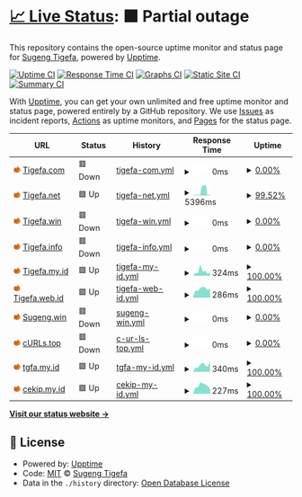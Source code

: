 # [📈 Live Status](https://status.tigefa.com): <!--live status--> **🟧 Partial outage**

This repository contains the open-source uptime monitor and status page for [Sugeng Tigefa](https://tigefa.my.id), powered by [Upptime](https://github.com/upptime/upptime).

[![Uptime CI](https://github.com/tigefa4u/status/workflows/Uptime%20CI/badge.svg)](https://github.com/tigefa4u/status/actions?query=workflow%3A%22Uptime+CI%22)
[![Response Time CI](https://github.com/tigefa4u/status/workflows/Response%20Time%20CI/badge.svg)](https://github.com/tigefa4u/status/actions?query=workflow%3A%22Response+Time+CI%22)
[![Graphs CI](https://github.com/tigefa4u/status/workflows/Graphs%20CI/badge.svg)](https://github.com/tigefa4u/status/actions?query=workflow%3A%22Graphs+CI%22)
[![Static Site CI](https://github.com/tigefa4u/status/workflows/Static%20Site%20CI/badge.svg)](https://github.com/tigefa4u/status/actions?query=workflow%3A%22Static+Site+CI%22)
[![Summary CI](https://github.com/tigefa4u/status/workflows/Summary%20CI/badge.svg)](https://github.com/tigefa4u/status/actions?query=workflow%3A%22Summary+CI%22)

With [Upptime](https://upptime.js.org), you can get your own unlimited and free uptime monitor and status page, powered entirely by a GitHub repository. We use [Issues](https://github.com/tigefa4u/status/issues) as incident reports, [Actions](https://github.com/tigefa4u/status/actions) as uptime monitors, and [Pages](https://status.tigefa.com) for the status page.

<!--start: status pages-->
<!-- This summary is generated by Upptime (https://github.com/upptime/upptime) -->
<!-- Do not edit this manually, your changes will be overwritten -->
<!-- prettier-ignore -->
| URL | Status | History | Response Time | Uptime |
| --- | ------ | ------- | ------------- | ------ |
| <img alt="" src="https://raw.githubusercontent.com/tigefa4u/status/master/assets/favicon-32x32.png" height="13"> [Tigefa.com](https://tigefa.com) | 🟥 Down | [tigefa-com.yml](https://github.com/tigefa4u/status/commits/HEAD/history/tigefa-com.yml) | <details><summary><img alt="Response time graph" src="./graphs/tigefa-com/response-time-week.png" height="20"> 0ms</summary><br><a href="https://status.tigefa.com/history/tigefa-com"><img alt="Response time 140" src="https://img.shields.io/endpoint?url=https%3A%2F%2Fraw.githubusercontent.com%2Ftigefa4u%2Fstatus%2FHEAD%2Fapi%2Ftigefa-com%2Fresponse-time.json"></a><br><a href="https://status.tigefa.com/history/tigefa-com"><img alt="24-hour response time 0" src="https://img.shields.io/endpoint?url=https%3A%2F%2Fraw.githubusercontent.com%2Ftigefa4u%2Fstatus%2FHEAD%2Fapi%2Ftigefa-com%2Fresponse-time-day.json"></a><br><a href="https://status.tigefa.com/history/tigefa-com"><img alt="7-day response time 0" src="https://img.shields.io/endpoint?url=https%3A%2F%2Fraw.githubusercontent.com%2Ftigefa4u%2Fstatus%2FHEAD%2Fapi%2Ftigefa-com%2Fresponse-time-week.json"></a><br><a href="https://status.tigefa.com/history/tigefa-com"><img alt="30-day response time 0" src="https://img.shields.io/endpoint?url=https%3A%2F%2Fraw.githubusercontent.com%2Ftigefa4u%2Fstatus%2FHEAD%2Fapi%2Ftigefa-com%2Fresponse-time-month.json"></a><br><a href="https://status.tigefa.com/history/tigefa-com"><img alt="1-year response time 142" src="https://img.shields.io/endpoint?url=https%3A%2F%2Fraw.githubusercontent.com%2Ftigefa4u%2Fstatus%2FHEAD%2Fapi%2Ftigefa-com%2Fresponse-time-year.json"></a></details> | <details><summary><a href="https://status.tigefa.com/history/tigefa-com">0.00%</a></summary><a href="https://status.tigefa.com/history/tigefa-com"><img alt="All-time uptime 78.37%" src="https://img.shields.io/endpoint?url=https%3A%2F%2Fraw.githubusercontent.com%2Ftigefa4u%2Fstatus%2FHEAD%2Fapi%2Ftigefa-com%2Fuptime.json"></a><br><a href="https://status.tigefa.com/history/tigefa-com"><img alt="24-hour uptime 0.00%" src="https://img.shields.io/endpoint?url=https%3A%2F%2Fraw.githubusercontent.com%2Ftigefa4u%2Fstatus%2FHEAD%2Fapi%2Ftigefa-com%2Fuptime-day.json"></a><br><a href="https://status.tigefa.com/history/tigefa-com"><img alt="7-day uptime 0.00%" src="https://img.shields.io/endpoint?url=https%3A%2F%2Fraw.githubusercontent.com%2Ftigefa4u%2Fstatus%2FHEAD%2Fapi%2Ftigefa-com%2Fuptime-week.json"></a><br><a href="https://status.tigefa.com/history/tigefa-com"><img alt="30-day uptime 0.00%" src="https://img.shields.io/endpoint?url=https%3A%2F%2Fraw.githubusercontent.com%2Ftigefa4u%2Fstatus%2FHEAD%2Fapi%2Ftigefa-com%2Fuptime-month.json"></a><br><a href="https://status.tigefa.com/history/tigefa-com"><img alt="1-year uptime 48.44%" src="https://img.shields.io/endpoint?url=https%3A%2F%2Fraw.githubusercontent.com%2Ftigefa4u%2Fstatus%2FHEAD%2Fapi%2Ftigefa-com%2Fuptime-year.json"></a></details>
| <img alt="" src="https://raw.githubusercontent.com/tigefa4u/status/master/assets/favicon-32x32.png" height="13"> [Tigefa.net](https://tigefa.net) | 🟩 Up | [tigefa-net.yml](https://github.com/tigefa4u/status/commits/HEAD/history/tigefa-net.yml) | <details><summary><img alt="Response time graph" src="./graphs/tigefa-net/response-time-week.png" height="20"> 5396ms</summary><br><a href="https://status.tigefa.com/history/tigefa-net"><img alt="Response time 460" src="https://img.shields.io/endpoint?url=https%3A%2F%2Fraw.githubusercontent.com%2Ftigefa4u%2Fstatus%2FHEAD%2Fapi%2Ftigefa-net%2Fresponse-time.json"></a><br><a href="https://status.tigefa.com/history/tigefa-net"><img alt="24-hour response time 737" src="https://img.shields.io/endpoint?url=https%3A%2F%2Fraw.githubusercontent.com%2Ftigefa4u%2Fstatus%2FHEAD%2Fapi%2Ftigefa-net%2Fresponse-time-day.json"></a><br><a href="https://status.tigefa.com/history/tigefa-net"><img alt="7-day response time 5396" src="https://img.shields.io/endpoint?url=https%3A%2F%2Fraw.githubusercontent.com%2Ftigefa4u%2Fstatus%2FHEAD%2Fapi%2Ftigefa-net%2Fresponse-time-week.json"></a><br><a href="https://status.tigefa.com/history/tigefa-net"><img alt="30-day response time 2475" src="https://img.shields.io/endpoint?url=https%3A%2F%2Fraw.githubusercontent.com%2Ftigefa4u%2Fstatus%2FHEAD%2Fapi%2Ftigefa-net%2Fresponse-time-month.json"></a><br><a href="https://status.tigefa.com/history/tigefa-net"><img alt="1-year response time 583" src="https://img.shields.io/endpoint?url=https%3A%2F%2Fraw.githubusercontent.com%2Ftigefa4u%2Fstatus%2FHEAD%2Fapi%2Ftigefa-net%2Fresponse-time-year.json"></a></details> | <details><summary><a href="https://status.tigefa.com/history/tigefa-net">99.52%</a></summary><a href="https://status.tigefa.com/history/tigefa-net"><img alt="All-time uptime 88.31%" src="https://img.shields.io/endpoint?url=https%3A%2F%2Fraw.githubusercontent.com%2Ftigefa4u%2Fstatus%2FHEAD%2Fapi%2Ftigefa-net%2Fuptime.json"></a><br><a href="https://status.tigefa.com/history/tigefa-net"><img alt="24-hour uptime 100.00%" src="https://img.shields.io/endpoint?url=https%3A%2F%2Fraw.githubusercontent.com%2Ftigefa4u%2Fstatus%2FHEAD%2Fapi%2Ftigefa-net%2Fuptime-day.json"></a><br><a href="https://status.tigefa.com/history/tigefa-net"><img alt="7-day uptime 99.52%" src="https://img.shields.io/endpoint?url=https%3A%2F%2Fraw.githubusercontent.com%2Ftigefa4u%2Fstatus%2FHEAD%2Fapi%2Ftigefa-net%2Fuptime-week.json"></a><br><a href="https://status.tigefa.com/history/tigefa-net"><img alt="30-day uptime 99.72%" src="https://img.shields.io/endpoint?url=https%3A%2F%2Fraw.githubusercontent.com%2Ftigefa4u%2Fstatus%2FHEAD%2Fapi%2Ftigefa-net%2Fuptime-month.json"></a><br><a href="https://status.tigefa.com/history/tigefa-net"><img alt="1-year uptime 72.16%" src="https://img.shields.io/endpoint?url=https%3A%2F%2Fraw.githubusercontent.com%2Ftigefa4u%2Fstatus%2FHEAD%2Fapi%2Ftigefa-net%2Fuptime-year.json"></a></details>
| <img alt="" src="https://raw.githubusercontent.com/tigefa4u/status/master/assets/favicon-32x32.png" height="13"> [Tigefa.win](https://tigefa.win) | 🟥 Down | [tigefa-win.yml](https://github.com/tigefa4u/status/commits/HEAD/history/tigefa-win.yml) | <details><summary><img alt="Response time graph" src="./graphs/tigefa-win/response-time-week.png" height="20"> 0ms</summary><br><a href="https://status.tigefa.com/history/tigefa-win"><img alt="Response time 217" src="https://img.shields.io/endpoint?url=https%3A%2F%2Fraw.githubusercontent.com%2Ftigefa4u%2Fstatus%2FHEAD%2Fapi%2Ftigefa-win%2Fresponse-time.json"></a><br><a href="https://status.tigefa.com/history/tigefa-win"><img alt="24-hour response time 0" src="https://img.shields.io/endpoint?url=https%3A%2F%2Fraw.githubusercontent.com%2Ftigefa4u%2Fstatus%2FHEAD%2Fapi%2Ftigefa-win%2Fresponse-time-day.json"></a><br><a href="https://status.tigefa.com/history/tigefa-win"><img alt="7-day response time 0" src="https://img.shields.io/endpoint?url=https%3A%2F%2Fraw.githubusercontent.com%2Ftigefa4u%2Fstatus%2FHEAD%2Fapi%2Ftigefa-win%2Fresponse-time-week.json"></a><br><a href="https://status.tigefa.com/history/tigefa-win"><img alt="30-day response time 0" src="https://img.shields.io/endpoint?url=https%3A%2F%2Fraw.githubusercontent.com%2Ftigefa4u%2Fstatus%2FHEAD%2Fapi%2Ftigefa-win%2Fresponse-time-month.json"></a><br><a href="https://status.tigefa.com/history/tigefa-win"><img alt="1-year response time 212" src="https://img.shields.io/endpoint?url=https%3A%2F%2Fraw.githubusercontent.com%2Ftigefa4u%2Fstatus%2FHEAD%2Fapi%2Ftigefa-win%2Fresponse-time-year.json"></a></details> | <details><summary><a href="https://status.tigefa.com/history/tigefa-win">0.00%</a></summary><a href="https://status.tigefa.com/history/tigefa-win"><img alt="All-time uptime 81.54%" src="https://img.shields.io/endpoint?url=https%3A%2F%2Fraw.githubusercontent.com%2Ftigefa4u%2Fstatus%2FHEAD%2Fapi%2Ftigefa-win%2Fuptime.json"></a><br><a href="https://status.tigefa.com/history/tigefa-win"><img alt="24-hour uptime 0.00%" src="https://img.shields.io/endpoint?url=https%3A%2F%2Fraw.githubusercontent.com%2Ftigefa4u%2Fstatus%2FHEAD%2Fapi%2Ftigefa-win%2Fuptime-day.json"></a><br><a href="https://status.tigefa.com/history/tigefa-win"><img alt="7-day uptime 0.00%" src="https://img.shields.io/endpoint?url=https%3A%2F%2Fraw.githubusercontent.com%2Ftigefa4u%2Fstatus%2FHEAD%2Fapi%2Ftigefa-win%2Fuptime-week.json"></a><br><a href="https://status.tigefa.com/history/tigefa-win"><img alt="30-day uptime 0.00%" src="https://img.shields.io/endpoint?url=https%3A%2F%2Fraw.githubusercontent.com%2Ftigefa4u%2Fstatus%2FHEAD%2Fapi%2Ftigefa-win%2Fuptime-month.json"></a><br><a href="https://status.tigefa.com/history/tigefa-win"><img alt="1-year uptime 52.27%" src="https://img.shields.io/endpoint?url=https%3A%2F%2Fraw.githubusercontent.com%2Ftigefa4u%2Fstatus%2FHEAD%2Fapi%2Ftigefa-win%2Fuptime-year.json"></a></details>
| <img alt="" src="https://raw.githubusercontent.com/tigefa4u/status/master/assets/favicon-32x32.png" height="13"> [Tigefa.info](https://www.tigefa.info) | 🟥 Down | [tigefa-info.yml](https://github.com/tigefa4u/status/commits/HEAD/history/tigefa-info.yml) | <details><summary><img alt="Response time graph" src="./graphs/tigefa-info/response-time-week.png" height="20"> 0ms</summary><br><a href="https://status.tigefa.com/history/tigefa-info"><img alt="Response time 374" src="https://img.shields.io/endpoint?url=https%3A%2F%2Fraw.githubusercontent.com%2Ftigefa4u%2Fstatus%2FHEAD%2Fapi%2Ftigefa-info%2Fresponse-time.json"></a><br><a href="https://status.tigefa.com/history/tigefa-info"><img alt="24-hour response time 0" src="https://img.shields.io/endpoint?url=https%3A%2F%2Fraw.githubusercontent.com%2Ftigefa4u%2Fstatus%2FHEAD%2Fapi%2Ftigefa-info%2Fresponse-time-day.json"></a><br><a href="https://status.tigefa.com/history/tigefa-info"><img alt="7-day response time 0" src="https://img.shields.io/endpoint?url=https%3A%2F%2Fraw.githubusercontent.com%2Ftigefa4u%2Fstatus%2FHEAD%2Fapi%2Ftigefa-info%2Fresponse-time-week.json"></a><br><a href="https://status.tigefa.com/history/tigefa-info"><img alt="30-day response time 0" src="https://img.shields.io/endpoint?url=https%3A%2F%2Fraw.githubusercontent.com%2Ftigefa4u%2Fstatus%2FHEAD%2Fapi%2Ftigefa-info%2Fresponse-time-month.json"></a><br><a href="https://status.tigefa.com/history/tigefa-info"><img alt="1-year response time 350" src="https://img.shields.io/endpoint?url=https%3A%2F%2Fraw.githubusercontent.com%2Ftigefa4u%2Fstatus%2FHEAD%2Fapi%2Ftigefa-info%2Fresponse-time-year.json"></a></details> | <details><summary><a href="https://status.tigefa.com/history/tigefa-info">0.00%</a></summary><a href="https://status.tigefa.com/history/tigefa-info"><img alt="All-time uptime 81.35%" src="https://img.shields.io/endpoint?url=https%3A%2F%2Fraw.githubusercontent.com%2Ftigefa4u%2Fstatus%2FHEAD%2Fapi%2Ftigefa-info%2Fuptime.json"></a><br><a href="https://status.tigefa.com/history/tigefa-info"><img alt="24-hour uptime 0.00%" src="https://img.shields.io/endpoint?url=https%3A%2F%2Fraw.githubusercontent.com%2Ftigefa4u%2Fstatus%2FHEAD%2Fapi%2Ftigefa-info%2Fuptime-day.json"></a><br><a href="https://status.tigefa.com/history/tigefa-info"><img alt="7-day uptime 0.00%" src="https://img.shields.io/endpoint?url=https%3A%2F%2Fraw.githubusercontent.com%2Ftigefa4u%2Fstatus%2FHEAD%2Fapi%2Ftigefa-info%2Fuptime-week.json"></a><br><a href="https://status.tigefa.com/history/tigefa-info"><img alt="30-day uptime 0.00%" src="https://img.shields.io/endpoint?url=https%3A%2F%2Fraw.githubusercontent.com%2Ftigefa4u%2Fstatus%2FHEAD%2Fapi%2Ftigefa-info%2Fuptime-month.json"></a><br><a href="https://status.tigefa.com/history/tigefa-info"><img alt="1-year uptime 54.09%" src="https://img.shields.io/endpoint?url=https%3A%2F%2Fraw.githubusercontent.com%2Ftigefa4u%2Fstatus%2FHEAD%2Fapi%2Ftigefa-info%2Fuptime-year.json"></a></details>
| <img alt="" src="https://raw.githubusercontent.com/tigefa4u/status/master/assets/favicon-32x32.png" height="13"> [Tigefa.my.id](https://tigefa.my.id) | 🟩 Up | [tigefa-my-id.yml](https://github.com/tigefa4u/status/commits/HEAD/history/tigefa-my-id.yml) | <details><summary><img alt="Response time graph" src="./graphs/tigefa-my-id/response-time-week.png" height="20"> 324ms</summary><br><a href="https://status.tigefa.com/history/tigefa-my-id"><img alt="Response time 289" src="https://img.shields.io/endpoint?url=https%3A%2F%2Fraw.githubusercontent.com%2Ftigefa4u%2Fstatus%2FHEAD%2Fapi%2Ftigefa-my-id%2Fresponse-time.json"></a><br><a href="https://status.tigefa.com/history/tigefa-my-id"><img alt="24-hour response time 319" src="https://img.shields.io/endpoint?url=https%3A%2F%2Fraw.githubusercontent.com%2Ftigefa4u%2Fstatus%2FHEAD%2Fapi%2Ftigefa-my-id%2Fresponse-time-day.json"></a><br><a href="https://status.tigefa.com/history/tigefa-my-id"><img alt="7-day response time 324" src="https://img.shields.io/endpoint?url=https%3A%2F%2Fraw.githubusercontent.com%2Ftigefa4u%2Fstatus%2FHEAD%2Fapi%2Ftigefa-my-id%2Fresponse-time-week.json"></a><br><a href="https://status.tigefa.com/history/tigefa-my-id"><img alt="30-day response time 284" src="https://img.shields.io/endpoint?url=https%3A%2F%2Fraw.githubusercontent.com%2Ftigefa4u%2Fstatus%2FHEAD%2Fapi%2Ftigefa-my-id%2Fresponse-time-month.json"></a><br><a href="https://status.tigefa.com/history/tigefa-my-id"><img alt="1-year response time 295" src="https://img.shields.io/endpoint?url=https%3A%2F%2Fraw.githubusercontent.com%2Ftigefa4u%2Fstatus%2FHEAD%2Fapi%2Ftigefa-my-id%2Fresponse-time-year.json"></a></details> | <details><summary><a href="https://status.tigefa.com/history/tigefa-my-id">100.00%</a></summary><a href="https://status.tigefa.com/history/tigefa-my-id"><img alt="All-time uptime 100.00%" src="https://img.shields.io/endpoint?url=https%3A%2F%2Fraw.githubusercontent.com%2Ftigefa4u%2Fstatus%2FHEAD%2Fapi%2Ftigefa-my-id%2Fuptime.json"></a><br><a href="https://status.tigefa.com/history/tigefa-my-id"><img alt="24-hour uptime 100.00%" src="https://img.shields.io/endpoint?url=https%3A%2F%2Fraw.githubusercontent.com%2Ftigefa4u%2Fstatus%2FHEAD%2Fapi%2Ftigefa-my-id%2Fuptime-day.json"></a><br><a href="https://status.tigefa.com/history/tigefa-my-id"><img alt="7-day uptime 100.00%" src="https://img.shields.io/endpoint?url=https%3A%2F%2Fraw.githubusercontent.com%2Ftigefa4u%2Fstatus%2FHEAD%2Fapi%2Ftigefa-my-id%2Fuptime-week.json"></a><br><a href="https://status.tigefa.com/history/tigefa-my-id"><img alt="30-day uptime 100.00%" src="https://img.shields.io/endpoint?url=https%3A%2F%2Fraw.githubusercontent.com%2Ftigefa4u%2Fstatus%2FHEAD%2Fapi%2Ftigefa-my-id%2Fuptime-month.json"></a><br><a href="https://status.tigefa.com/history/tigefa-my-id"><img alt="1-year uptime 100.00%" src="https://img.shields.io/endpoint?url=https%3A%2F%2Fraw.githubusercontent.com%2Ftigefa4u%2Fstatus%2FHEAD%2Fapi%2Ftigefa-my-id%2Fuptime-year.json"></a></details>
| <img alt="" src="https://raw.githubusercontent.com/tigefa4u/status/master/assets/favicon-32x32.png" height="13"> [Tigefa.web.id](https://tigefa.web.id) | 🟩 Up | [tigefa-web-id.yml](https://github.com/tigefa4u/status/commits/HEAD/history/tigefa-web-id.yml) | <details><summary><img alt="Response time graph" src="./graphs/tigefa-web-id/response-time-week.png" height="20"> 286ms</summary><br><a href="https://status.tigefa.com/history/tigefa-web-id"><img alt="Response time 303" src="https://img.shields.io/endpoint?url=https%3A%2F%2Fraw.githubusercontent.com%2Ftigefa4u%2Fstatus%2FHEAD%2Fapi%2Ftigefa-web-id%2Fresponse-time.json"></a><br><a href="https://status.tigefa.com/history/tigefa-web-id"><img alt="24-hour response time 321" src="https://img.shields.io/endpoint?url=https%3A%2F%2Fraw.githubusercontent.com%2Ftigefa4u%2Fstatus%2FHEAD%2Fapi%2Ftigefa-web-id%2Fresponse-time-day.json"></a><br><a href="https://status.tigefa.com/history/tigefa-web-id"><img alt="7-day response time 286" src="https://img.shields.io/endpoint?url=https%3A%2F%2Fraw.githubusercontent.com%2Ftigefa4u%2Fstatus%2FHEAD%2Fapi%2Ftigefa-web-id%2Fresponse-time-week.json"></a><br><a href="https://status.tigefa.com/history/tigefa-web-id"><img alt="30-day response time 275" src="https://img.shields.io/endpoint?url=https%3A%2F%2Fraw.githubusercontent.com%2Ftigefa4u%2Fstatus%2FHEAD%2Fapi%2Ftigefa-web-id%2Fresponse-time-month.json"></a><br><a href="https://status.tigefa.com/history/tigefa-web-id"><img alt="1-year response time 325" src="https://img.shields.io/endpoint?url=https%3A%2F%2Fraw.githubusercontent.com%2Ftigefa4u%2Fstatus%2FHEAD%2Fapi%2Ftigefa-web-id%2Fresponse-time-year.json"></a></details> | <details><summary><a href="https://status.tigefa.com/history/tigefa-web-id">100.00%</a></summary><a href="https://status.tigefa.com/history/tigefa-web-id"><img alt="All-time uptime 100.00%" src="https://img.shields.io/endpoint?url=https%3A%2F%2Fraw.githubusercontent.com%2Ftigefa4u%2Fstatus%2FHEAD%2Fapi%2Ftigefa-web-id%2Fuptime.json"></a><br><a href="https://status.tigefa.com/history/tigefa-web-id"><img alt="24-hour uptime 100.00%" src="https://img.shields.io/endpoint?url=https%3A%2F%2Fraw.githubusercontent.com%2Ftigefa4u%2Fstatus%2FHEAD%2Fapi%2Ftigefa-web-id%2Fuptime-day.json"></a><br><a href="https://status.tigefa.com/history/tigefa-web-id"><img alt="7-day uptime 100.00%" src="https://img.shields.io/endpoint?url=https%3A%2F%2Fraw.githubusercontent.com%2Ftigefa4u%2Fstatus%2FHEAD%2Fapi%2Ftigefa-web-id%2Fuptime-week.json"></a><br><a href="https://status.tigefa.com/history/tigefa-web-id"><img alt="30-day uptime 100.00%" src="https://img.shields.io/endpoint?url=https%3A%2F%2Fraw.githubusercontent.com%2Ftigefa4u%2Fstatus%2FHEAD%2Fapi%2Ftigefa-web-id%2Fuptime-month.json"></a><br><a href="https://status.tigefa.com/history/tigefa-web-id"><img alt="1-year uptime 100.00%" src="https://img.shields.io/endpoint?url=https%3A%2F%2Fraw.githubusercontent.com%2Ftigefa4u%2Fstatus%2FHEAD%2Fapi%2Ftigefa-web-id%2Fuptime-year.json"></a></details>
| <img alt="" src="https://raw.githubusercontent.com/tigefa4u/status/master/assets/favicon-32x32.png" height="13"> [Sugeng.win](https://sugeng.win) | 🟥 Down | [sugeng-win.yml](https://github.com/tigefa4u/status/commits/HEAD/history/sugeng-win.yml) | <details><summary><img alt="Response time graph" src="./graphs/sugeng-win/response-time-week.png" height="20"> 0ms</summary><br><a href="https://status.tigefa.com/history/sugeng-win"><img alt="Response time 220" src="https://img.shields.io/endpoint?url=https%3A%2F%2Fraw.githubusercontent.com%2Ftigefa4u%2Fstatus%2FHEAD%2Fapi%2Fsugeng-win%2Fresponse-time.json"></a><br><a href="https://status.tigefa.com/history/sugeng-win"><img alt="24-hour response time 0" src="https://img.shields.io/endpoint?url=https%3A%2F%2Fraw.githubusercontent.com%2Ftigefa4u%2Fstatus%2FHEAD%2Fapi%2Fsugeng-win%2Fresponse-time-day.json"></a><br><a href="https://status.tigefa.com/history/sugeng-win"><img alt="7-day response time 0" src="https://img.shields.io/endpoint?url=https%3A%2F%2Fraw.githubusercontent.com%2Ftigefa4u%2Fstatus%2FHEAD%2Fapi%2Fsugeng-win%2Fresponse-time-week.json"></a><br><a href="https://status.tigefa.com/history/sugeng-win"><img alt="30-day response time 0" src="https://img.shields.io/endpoint?url=https%3A%2F%2Fraw.githubusercontent.com%2Ftigefa4u%2Fstatus%2FHEAD%2Fapi%2Fsugeng-win%2Fresponse-time-month.json"></a><br><a href="https://status.tigefa.com/history/sugeng-win"><img alt="1-year response time 198" src="https://img.shields.io/endpoint?url=https%3A%2F%2Fraw.githubusercontent.com%2Ftigefa4u%2Fstatus%2FHEAD%2Fapi%2Fsugeng-win%2Fresponse-time-year.json"></a></details> | <details><summary><a href="https://status.tigefa.com/history/sugeng-win">0.00%</a></summary><a href="https://status.tigefa.com/history/sugeng-win"><img alt="All-time uptime 89.28%" src="https://img.shields.io/endpoint?url=https%3A%2F%2Fraw.githubusercontent.com%2Ftigefa4u%2Fstatus%2FHEAD%2Fapi%2Fsugeng-win%2Fuptime.json"></a><br><a href="https://status.tigefa.com/history/sugeng-win"><img alt="24-hour uptime 0.00%" src="https://img.shields.io/endpoint?url=https%3A%2F%2Fraw.githubusercontent.com%2Ftigefa4u%2Fstatus%2FHEAD%2Fapi%2Fsugeng-win%2Fuptime-day.json"></a><br><a href="https://status.tigefa.com/history/sugeng-win"><img alt="7-day uptime 0.00%" src="https://img.shields.io/endpoint?url=https%3A%2F%2Fraw.githubusercontent.com%2Ftigefa4u%2Fstatus%2FHEAD%2Fapi%2Fsugeng-win%2Fuptime-week.json"></a><br><a href="https://status.tigefa.com/history/sugeng-win"><img alt="30-day uptime 0.00%" src="https://img.shields.io/endpoint?url=https%3A%2F%2Fraw.githubusercontent.com%2Ftigefa4u%2Fstatus%2FHEAD%2Fapi%2Fsugeng-win%2Fuptime-month.json"></a><br><a href="https://status.tigefa.com/history/sugeng-win"><img alt="1-year uptime 74.83%" src="https://img.shields.io/endpoint?url=https%3A%2F%2Fraw.githubusercontent.com%2Ftigefa4u%2Fstatus%2FHEAD%2Fapi%2Fsugeng-win%2Fuptime-year.json"></a></details>
| <img alt="" src="https://raw.githubusercontent.com/tigefa4u/status/master/assets/favicon-32x32.png" height="13"> [cURLs.top](https://curls.top) | 🟥 Down | [c-ur-ls-top.yml](https://github.com/tigefa4u/status/commits/HEAD/history/c-ur-ls-top.yml) | <details><summary><img alt="Response time graph" src="./graphs/c-ur-ls-top/response-time-week.png" height="20"> 0ms</summary><br><a href="https://status.tigefa.com/history/c-ur-ls-top"><img alt="Response time 352" src="https://img.shields.io/endpoint?url=https%3A%2F%2Fraw.githubusercontent.com%2Ftigefa4u%2Fstatus%2FHEAD%2Fapi%2Fc-ur-ls-top%2Fresponse-time.json"></a><br><a href="https://status.tigefa.com/history/c-ur-ls-top"><img alt="24-hour response time 0" src="https://img.shields.io/endpoint?url=https%3A%2F%2Fraw.githubusercontent.com%2Ftigefa4u%2Fstatus%2FHEAD%2Fapi%2Fc-ur-ls-top%2Fresponse-time-day.json"></a><br><a href="https://status.tigefa.com/history/c-ur-ls-top"><img alt="7-day response time 0" src="https://img.shields.io/endpoint?url=https%3A%2F%2Fraw.githubusercontent.com%2Ftigefa4u%2Fstatus%2FHEAD%2Fapi%2Fc-ur-ls-top%2Fresponse-time-week.json"></a><br><a href="https://status.tigefa.com/history/c-ur-ls-top"><img alt="30-day response time 0" src="https://img.shields.io/endpoint?url=https%3A%2F%2Fraw.githubusercontent.com%2Ftigefa4u%2Fstatus%2FHEAD%2Fapi%2Fc-ur-ls-top%2Fresponse-time-month.json"></a><br><a href="https://status.tigefa.com/history/c-ur-ls-top"><img alt="1-year response time 358" src="https://img.shields.io/endpoint?url=https%3A%2F%2Fraw.githubusercontent.com%2Ftigefa4u%2Fstatus%2FHEAD%2Fapi%2Fc-ur-ls-top%2Fresponse-time-year.json"></a></details> | <details><summary><a href="https://status.tigefa.com/history/c-ur-ls-top">0.00%</a></summary><a href="https://status.tigefa.com/history/c-ur-ls-top"><img alt="All-time uptime 79.75%" src="https://img.shields.io/endpoint?url=https%3A%2F%2Fraw.githubusercontent.com%2Ftigefa4u%2Fstatus%2FHEAD%2Fapi%2Fc-ur-ls-top%2Fuptime.json"></a><br><a href="https://status.tigefa.com/history/c-ur-ls-top"><img alt="24-hour uptime 0.00%" src="https://img.shields.io/endpoint?url=https%3A%2F%2Fraw.githubusercontent.com%2Ftigefa4u%2Fstatus%2FHEAD%2Fapi%2Fc-ur-ls-top%2Fuptime-day.json"></a><br><a href="https://status.tigefa.com/history/c-ur-ls-top"><img alt="7-day uptime 0.00%" src="https://img.shields.io/endpoint?url=https%3A%2F%2Fraw.githubusercontent.com%2Ftigefa4u%2Fstatus%2FHEAD%2Fapi%2Fc-ur-ls-top%2Fuptime-week.json"></a><br><a href="https://status.tigefa.com/history/c-ur-ls-top"><img alt="30-day uptime 0.00%" src="https://img.shields.io/endpoint?url=https%3A%2F%2Fraw.githubusercontent.com%2Ftigefa4u%2Fstatus%2FHEAD%2Fapi%2Fc-ur-ls-top%2Fuptime-month.json"></a><br><a href="https://status.tigefa.com/history/c-ur-ls-top"><img alt="1-year uptime 47.21%" src="https://img.shields.io/endpoint?url=https%3A%2F%2Fraw.githubusercontent.com%2Ftigefa4u%2Fstatus%2FHEAD%2Fapi%2Fc-ur-ls-top%2Fuptime-year.json"></a></details>
| <img alt="" src="https://raw.githubusercontent.com/tigefa4u/status/master/assets/favicon-32x32.png" height="13"> [tgfa.my.id](https://tgfa.my.id) | 🟩 Up | [tgfa-my-id.yml](https://github.com/tigefa4u/status/commits/HEAD/history/tgfa-my-id.yml) | <details><summary><img alt="Response time graph" src="./graphs/tgfa-my-id/response-time-week.png" height="20"> 340ms</summary><br><a href="https://status.tigefa.com/history/tgfa-my-id"><img alt="Response time 299" src="https://img.shields.io/endpoint?url=https%3A%2F%2Fraw.githubusercontent.com%2Ftigefa4u%2Fstatus%2FHEAD%2Fapi%2Ftgfa-my-id%2Fresponse-time.json"></a><br><a href="https://status.tigefa.com/history/tgfa-my-id"><img alt="24-hour response time 486" src="https://img.shields.io/endpoint?url=https%3A%2F%2Fraw.githubusercontent.com%2Ftigefa4u%2Fstatus%2FHEAD%2Fapi%2Ftgfa-my-id%2Fresponse-time-day.json"></a><br><a href="https://status.tigefa.com/history/tgfa-my-id"><img alt="7-day response time 340" src="https://img.shields.io/endpoint?url=https%3A%2F%2Fraw.githubusercontent.com%2Ftigefa4u%2Fstatus%2FHEAD%2Fapi%2Ftgfa-my-id%2Fresponse-time-week.json"></a><br><a href="https://status.tigefa.com/history/tgfa-my-id"><img alt="30-day response time 457" src="https://img.shields.io/endpoint?url=https%3A%2F%2Fraw.githubusercontent.com%2Ftigefa4u%2Fstatus%2FHEAD%2Fapi%2Ftgfa-my-id%2Fresponse-time-month.json"></a><br><a href="https://status.tigefa.com/history/tgfa-my-id"><img alt="1-year response time 311" src="https://img.shields.io/endpoint?url=https%3A%2F%2Fraw.githubusercontent.com%2Ftigefa4u%2Fstatus%2FHEAD%2Fapi%2Ftgfa-my-id%2Fresponse-time-year.json"></a></details> | <details><summary><a href="https://status.tigefa.com/history/tgfa-my-id">100.00%</a></summary><a href="https://status.tigefa.com/history/tgfa-my-id"><img alt="All-time uptime 99.98%" src="https://img.shields.io/endpoint?url=https%3A%2F%2Fraw.githubusercontent.com%2Ftigefa4u%2Fstatus%2FHEAD%2Fapi%2Ftgfa-my-id%2Fuptime.json"></a><br><a href="https://status.tigefa.com/history/tgfa-my-id"><img alt="24-hour uptime 100.00%" src="https://img.shields.io/endpoint?url=https%3A%2F%2Fraw.githubusercontent.com%2Ftigefa4u%2Fstatus%2FHEAD%2Fapi%2Ftgfa-my-id%2Fuptime-day.json"></a><br><a href="https://status.tigefa.com/history/tgfa-my-id"><img alt="7-day uptime 100.00%" src="https://img.shields.io/endpoint?url=https%3A%2F%2Fraw.githubusercontent.com%2Ftigefa4u%2Fstatus%2FHEAD%2Fapi%2Ftgfa-my-id%2Fuptime-week.json"></a><br><a href="https://status.tigefa.com/history/tgfa-my-id"><img alt="30-day uptime 100.00%" src="https://img.shields.io/endpoint?url=https%3A%2F%2Fraw.githubusercontent.com%2Ftigefa4u%2Fstatus%2FHEAD%2Fapi%2Ftgfa-my-id%2Fuptime-month.json"></a><br><a href="https://status.tigefa.com/history/tgfa-my-id"><img alt="1-year uptime 100.00%" src="https://img.shields.io/endpoint?url=https%3A%2F%2Fraw.githubusercontent.com%2Ftigefa4u%2Fstatus%2FHEAD%2Fapi%2Ftgfa-my-id%2Fuptime-year.json"></a></details>
| <img alt="" src="https://raw.githubusercontent.com/tigefa4u/status/master/assets/favicon-32x32.png" height="13"> [cekip.my.id](https://cekip.my.id) | 🟩 Up | [cekip-my-id.yml](https://github.com/tigefa4u/status/commits/HEAD/history/cekip-my-id.yml) | <details><summary><img alt="Response time graph" src="./graphs/cekip-my-id/response-time-week.png" height="20"> 227ms</summary><br><a href="https://status.tigefa.com/history/cekip-my-id"><img alt="Response time 303" src="https://img.shields.io/endpoint?url=https%3A%2F%2Fraw.githubusercontent.com%2Ftigefa4u%2Fstatus%2FHEAD%2Fapi%2Fcekip-my-id%2Fresponse-time.json"></a><br><a href="https://status.tigefa.com/history/cekip-my-id"><img alt="24-hour response time 273" src="https://img.shields.io/endpoint?url=https%3A%2F%2Fraw.githubusercontent.com%2Ftigefa4u%2Fstatus%2FHEAD%2Fapi%2Fcekip-my-id%2Fresponse-time-day.json"></a><br><a href="https://status.tigefa.com/history/cekip-my-id"><img alt="7-day response time 227" src="https://img.shields.io/endpoint?url=https%3A%2F%2Fraw.githubusercontent.com%2Ftigefa4u%2Fstatus%2FHEAD%2Fapi%2Fcekip-my-id%2Fresponse-time-week.json"></a><br><a href="https://status.tigefa.com/history/cekip-my-id"><img alt="30-day response time 221" src="https://img.shields.io/endpoint?url=https%3A%2F%2Fraw.githubusercontent.com%2Ftigefa4u%2Fstatus%2FHEAD%2Fapi%2Fcekip-my-id%2Fresponse-time-month.json"></a><br><a href="https://status.tigefa.com/history/cekip-my-id"><img alt="1-year response time 316" src="https://img.shields.io/endpoint?url=https%3A%2F%2Fraw.githubusercontent.com%2Ftigefa4u%2Fstatus%2FHEAD%2Fapi%2Fcekip-my-id%2Fresponse-time-year.json"></a></details> | <details><summary><a href="https://status.tigefa.com/history/cekip-my-id">100.00%</a></summary><a href="https://status.tigefa.com/history/cekip-my-id"><img alt="All-time uptime 99.99%" src="https://img.shields.io/endpoint?url=https%3A%2F%2Fraw.githubusercontent.com%2Ftigefa4u%2Fstatus%2FHEAD%2Fapi%2Fcekip-my-id%2Fuptime.json"></a><br><a href="https://status.tigefa.com/history/cekip-my-id"><img alt="24-hour uptime 100.00%" src="https://img.shields.io/endpoint?url=https%3A%2F%2Fraw.githubusercontent.com%2Ftigefa4u%2Fstatus%2FHEAD%2Fapi%2Fcekip-my-id%2Fuptime-day.json"></a><br><a href="https://status.tigefa.com/history/cekip-my-id"><img alt="7-day uptime 100.00%" src="https://img.shields.io/endpoint?url=https%3A%2F%2Fraw.githubusercontent.com%2Ftigefa4u%2Fstatus%2FHEAD%2Fapi%2Fcekip-my-id%2Fuptime-week.json"></a><br><a href="https://status.tigefa.com/history/cekip-my-id"><img alt="30-day uptime 100.00%" src="https://img.shields.io/endpoint?url=https%3A%2F%2Fraw.githubusercontent.com%2Ftigefa4u%2Fstatus%2FHEAD%2Fapi%2Fcekip-my-id%2Fuptime-month.json"></a><br><a href="https://status.tigefa.com/history/cekip-my-id"><img alt="1-year uptime 99.99%" src="https://img.shields.io/endpoint?url=https%3A%2F%2Fraw.githubusercontent.com%2Ftigefa4u%2Fstatus%2FHEAD%2Fapi%2Fcekip-my-id%2Fuptime-year.json"></a></details>

<!--end: status pages-->

[**Visit our status website →**](https://status.tigefa.com)

## 📄 License

- Powered by: [Upptime](https://github.com/upptime/upptime)
- Code: [MIT](./LICENSE) © [Sugeng Tigefa](https://tigefa.my.id)
- Data in the `./history` directory: [Open Database License](https://opendatacommons.org/licenses/odbl/1-0/)
